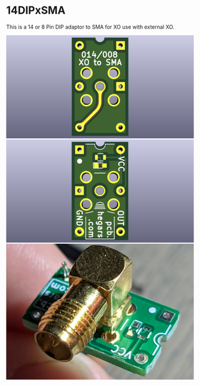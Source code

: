 # 14DIPxSMA
 This is a 14 or 8 Pin DIP adaptor to SMA for XO use with external XO.

![main](images/main.png)
![top](images/top.png)
![real](images/real.png)
